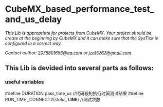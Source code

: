 # CubeMX_based_performance_test_and_us_delay

*This Lib is appropriate for projects from CubeMX. Your project should be create at the beginning by CubeMX and it can make sure that the SysTick is configured in a correct way.*

*Contact author: 2078801653@qq.com or jza15767@gmail.com*

## This Lib is devided into several parts as follows:
### **useful variables**

#define DURATION 	pass_time_us														//代码段的执行时间测试结果
#define RUN_TIME 	_CONNECT2(_static_, __LINE__)						//测试次数
